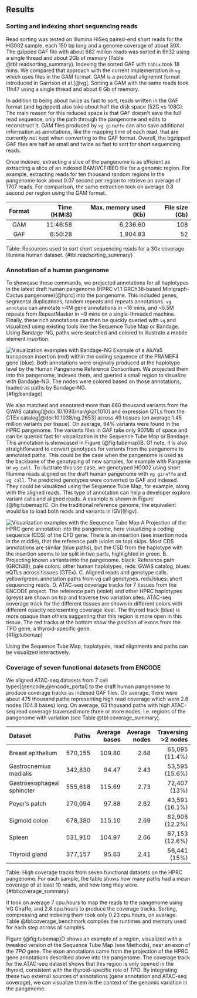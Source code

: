 ## Results

### Sorting and indexing short sequencing reads

Read sorting was tested on Illumina HiSeq paired-end short reads for the HG002 sample, each 150 bp long and a genome coverage of about 30X.
The gzipped GAF file with about 682 million reads was sorted in 6h32 using a single thread and about 2Gb of memory (Table @tbl:readsorting_summary).
Indexing the sorted GAF with `tabix` took 18 mins.
We compared that approach with the current implementation in `vg` which uses files in the GAM format.
GAM is a protobuf alignemnt format introduced in Garrison et al.[@vg].
Sorting a GAM with the same reads took 11h47 using a single thread and about 6 Gb of memory. 

In addition to being about twice as fast to sort, reads written in the GAF format (and bgzipped) also take about half the disk space (52G vs 108G).
The main reason for this reduced space is that GAF doesn't save the full read sequence, only the path through the pangenome and edits to reconstruct it.
GAM files produced by `vg giraffe` can also save additional information as annotations, like the mapping time of each read, that are currently not kept when converting to the GAF format.
Overall, the bgzipped GAF files are half as small and twice as fast to sort for short sequencing reads.

Once indexed, extracting a slice of the pangenome is as efficient as extracting a slice of an indexed BAM/VCF/BED file for a genomic region.
For example, extracting reads for ten thousand random regions in the pangenome took about 0.07 second per region to retrieve an average of 1707 reads.
For comparison, the same extraction took on average 0.8 second per region using the GAM format. 

| Format | Time (H:M:S) | Max. memory used (Kb) | File size (Gb) |
|:------:|-------------:|----------------------:|---------------:|
| GAM    |     11:46:58 |              6,236.60 |            108 |
| GAF    |      6:50:28 |              1,904.83 |             52 |

Table: Resources used to sort short sequencing reads for a 30x coverage Illumina human dataset.
{#tbl:readsorting_summary}

### Annotation of a human pangenome

To showcase these commands, we projected annotations for all haplotypes in the latest draft human pangenome (HPRC v1.1 GRCh38-based Minigraph-Cactus pangenome)[@hprc] into the pangenome. 
This included genes, segmental duplications, tandem repeats and repeats annotations. 
`vg annotate` can annotate ~4M gene annotations in ~16 mins, and ~5.5M repeats from RepeatMasker in ~9 mins on a single-threaded machine. 
Finally, these rich annotations can then be quickly queried with `vg` and visualized using existing tools like the Sequence Tube Map or Bandage.
Using Bandage-NG, paths were searched and colored to illustrate a mobile element insertion.

![
**Visualization examples with Bandage-NG**
Example of a AluYa5 transposon insertion (*red*) within the coding sequence of the *PRAMEF4* gene (*blue*).
Both annotations were originally produced at the haplotype level by the Human Pangenome Reference Consoritium.
We projected them into the pangenome, indexed them, and queried a small region to visualize with Bandage-NG.
The nodes were colored based on those annotations, loaded as paths by Bandage-NG.
](figures/PRAMEF4.AluInsertion.png "Bandage example"){#fig:bandage}

We also matched and annotated more than 660 thousand variants from the GWAS catalog[@doi:10.1093/nar/gkac1010] and expression QTLs from the GTEx catalog[@doi:10.1038/ng.2653] across 49 tissues (on average 1.45 million variants per tissue).
On average, 94% variants were found in the HPRC pangenome.
The variants files in GAF take only 907Mb of space and can be queried fast for visualization in the Sequence Tube Map or Bandage.
This annotation is showcased in Figure {@fig:tubemap}B.
Of note, it is also straightforward to convert genotypes for variants from the pangenome to annotated paths. 
This could be the case when the pangenome is used as the backbone of the genotyping of new samples, for example with Pangenie or `vg call`.
To illustrate this use case, we genotyped HG002 using short Illumina reads aligned on the draft human pangenome with `vg giraffe` and `vg call`.
The predicted genotypes were converted to GAF and indexed.
They could be visualized using the Sequence Tube Map, for example, along with the aligned reads. 
This type of annotation can help a developer explore variant calls and aligned reads. 
A example is shown in Figure {@fig:tubemap}C.
On the traditional reference genome, the equivalent would be to load both reads and variants in IGV[@igv].

![
**Visualization examples with the Sequence Tube Map**
**A** Projection of the HPRC gene annotation into the pangenome, here visualizing a coding sequence (CDS) of the *CFD* gene.
There is an insertion (see *insertion node* in the middle), that the reference path (*violet* on top) skips.
Most CDS annotations are similar (*blue* paths), but the CSD from the haplotype with the insertion seems to be split in two parts, highlighted in *green*.
**B.** Projecting known variants into the pangenome. 
*black*: Reference path (GRCh38), *pale colors*: other human haplotypes, *reds*: GWAS catalog, *blues*: eQTLs across tissues (GTEx).
**C.** Aligned reads and genotype calls.
*yellow*/*green*: annotation paths from `vg call` genotypes. *reds*/*blues*: short sequencing reads.
**D.** ATAC-seq coverage tracks for 7 tissues from the ENCODE project. 
The reference path (*violet*) and other HPRC haplotypes (*greys*) are shown on top and traverse two variation sites.
ATAC-seq coverage track for the different tissues are shown in different *colors* with different opacity representing coverage level.
The thyroid track (*blue*) is more opaque than others suggesting that this region is more open in this tissue.
The *red* tracks at the bottom show the position of exons from the *TPO* gene, a thyroid-specific gene.
](figures/tubemap.examples.png "Tubemap examples"){#fig:tubemap}

Using the Sequence Tube Map, haplotypes, read alignments and paths can be visualized interactively. 

### Coverage of seven functional datasets from ENCODE

We aligned ATAC-seq datasets from 7 cell types[@encode;@encode_portal] to the draft human pangenome to produce coverage tracks as indexed GAF files. 
On average, there were about 475 thousand paths representing high read coverage which were 2.6 nodes (104.8 bases) long. 
On average, 63 thousand paths with high ATAC-seq read coverage traversed more three or more nodes, i.e. regions of the pangenome with variation (see Table @tbl:coverage_summary).

| Dataset                    |   Paths | Average bases | Average nodes | Traversing >2 nodes |
|:---------------------------|--------:|--------------:|--------------:|--------------------:|
| Breast epithelium          | 570,155 |        109.80 |          2.68 |      65,095 (11.4%) |
| Gastrocnemius medialis     | 342,830 |         94.47 |          2.43 |      53,595 (15.6%) |
| Gastroesophageal sphincter | 555,618 |        115.69 |          2.73 |        72,407 (13%) |
| Peyer’s patch              | 270,094 |         97.88 |          2.62 |      43,591 (16.1%) |
| Sigmoid colon              | 678,380 |        115.10 |          2.69 |      82,906 (12.2%) |
| Spleen                     | 531,910 |        104.97 |          2.66 |      67,153 (12.6%) |
| Thyroid gland              | 377,157 |         95.63 |          2.41 |        56,441 (15%) |

Table: High coverage tracks from seven functional datasets on the HPRC pangenome. For each sample, the table shows how many paths had a mean coverage of at least 10 reads, and how long they were.
{#tbl:coverage_summary}

It took on average 7 cpu.hours to map the reads to the pangenome using VG Giraffe, and 2.8 cpu.hours to produce the coverage tracks.
Sorting, compressing and indexing them took only 0.23 cpu.hours, on average.
Table @tbl:coverage_benchmark compiles the runtimes and memory used for each step across all samples.

Figure {@fig:tubemap}D shows an example of a region, visualized with a tweaked version of the Sequence Tube Map (see Methods), near an exon of the *TPO* gene. 
The exon annotations came from the projection of the HPRC gene annotations described above into the pangenome. 
The coverage track for the ATAC-seq dataset shows that this region is only opened in the thyroid, consistent with the thyroid-specific role of *TPO*.
By integrating these two external sources of annotations (gene annotation and ATAC-seq coverage), we can visualize them in the context of the genomic variation in the pangenome.

<!-- `example of what we could look for and describe`{.red} -->
<!-- Fig @fig:cov_examples shows examples of those tracks visualized using the Sequence Tube Map. -->
<!-- In Fig ??a, the promoter of the *??* gene is seen to be open in the ?? cell type.  -->
<!-- Thanks to the pangenomic view, we see differential coverage of the functional tracks across the variants in the region. -->
<!-- For instance, we notice a small insertion-deletion (indel) where the alternate allele is only covered by 2 reads, while the reference allele is covered by more than 30 reads. -->
<!-- Fig ??b highlights a structural variant, a ??bp insertion, that is highly covered by ATAC-seq in several cell types. -->
<!-- The RepeatMasker annotation in this region, also extracted from an indexed GAF file, flags this insertion as a ?? transposable element. -->
<!-- ?? can indeed attract TF?? that lead to open chromatin ?REF?. -->

<!-- ![ -->
<!-- **Coverage tracks visualized interactively using the Sequence Tube Map.** -->
<!-- a) Promoter... b) Structural variant.... -->
<!-- ](figures/wide.png "Wide image"){#fig:cov_examples} -->
